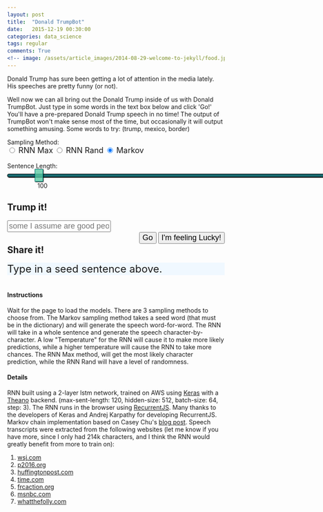 ```yaml
---
layout: post
title:  "Donald TrumpBot"
date:   2015-12-19 00:30:00
categories: data_science
tags: regular
comments: True
<!-- image: /assets/article_images/2014-08-29-welcome-to-jekyll/food.jpg -->
---
```

<script type="text/javascript" src="/assets/js/recurrentjs/recurrent.js"></script>
<script type="text/javascript" src="https://cdnjs.cloudflare.com/ajax/libs/jquery/2.1.4/jquery.min.js"></script>
<script type="text/javascript" src="/assets/js/spin.min.js"></script>
<!-- <script src="/assets/js/jquery-1.8.3.min.js"></script> -->
<link rel="stylesheet" href="https://maxcdn.bootstrapcdn.com/bootstrap/3.3.6/css/bootstrap.min.css" integrity="sha384-1q8mTJOASx8j1Au+a5WDVnPi2lkFfwwEAa8hDDdjZlpLegxhjVME1fgjWPGmkzs7" crossorigin="anonymous">
<link rel="stylesheet" href="https://maxcdn.bootstrapcdn.com/bootstrap/3.3.6/css/bootstrap-theme.min.css" integrity="sha384-fLW2N01lMqjakBkx3l/M9EahuwpSfeNvV63J5ezn3uZzapT0u7EYsXMjQV+0En5r" crossorigin="anonymous">
<script src="https://maxcdn.bootstrapcdn.com/bootstrap/3.3.6/js/bootstrap.min.js" integrity="sha384-0mSbJDEHialfmuBBQP6A4Qrprq5OVfW37PRR3j5ELqxss1yVqOtnepnHVP9aJ7xS" crossorigin="anonymous"></script>

<style>
  input[type=range] {
  -webkit-appearance: none;
  width: 150%;
  margin: 10.4px 0;
}
input[type=range]:focus {
  outline: none;
}
input[type=range]::-webkit-slider-runnable-track {
  width: 100%;
  height: 8.2px;
  cursor: pointer;
  box-shadow: 1px 1px 1px #000000, 0px 0px 1px #0d0d0d;
  background: rgba(7, 95, 102, 0.93);
  border-radius: 13.6px;
  border: 1.7px solid #010101;
}
input[type=range]::-webkit-slider-thumb {
  box-shadow: 1.4px 1.4px 1.9px #000000, 0px 0px 1.4px #0d0d0d;
  border: 1px solid #009589;
  height: 29px;
  width: 19px;
  border-radius: 0px;
  background: rgba(89, 202, 163, 0.79);
  cursor: pointer;
  -webkit-appearance: none;
  margin-top: -12.1px;
}
input[type=range]:focus::-webkit-slider-runnable-track {
  background: rgba(10, 135, 145, 0.93);
}
input[type=range]::-moz-range-track {
  width: 100%;
  height: 8.2px;
  cursor: pointer;
  box-shadow: 1px 1px 1px #000000, 0px 0px 1px #0d0d0d;
  background: rgba(7, 95, 102, 0.93);
  border-radius: 13.6px;
  border: 1.7px solid #010101;
}
input[type=range]::-moz-range-thumb {
  box-shadow: 1.4px 1.4px 1.9px #000000, 0px 0px 1.4px #0d0d0d;
  border: 1px solid #009589;
  height: 29px;
  width: 19px;
  border-radius: 0px;
  background: rgba(89, 202, 163, 0.79);
  cursor: pointer;
}
input[type=range]::-ms-track {
  width: 100%;
  height: 8.2px;
  cursor: pointer;
  background: transparent;
  border-color: transparent;
  color: transparent;
}
input[type=range]::-ms-fill-lower {
  background: rgba(4, 55, 59, 0.93);
  border: 1.7px solid #010101;
  border-radius: 27.2px;
  box-shadow: 1px 1px 1px #000000, 0px 0px 1px #0d0d0d;
}
input[type=range]::-ms-fill-upper {
  background: rgba(7, 95, 102, 0.93);
  border: 1.7px solid #010101;
  border-radius: 27.2px;
  box-shadow: 1px 1px 1px #000000, 0px 0px 1px #0d0d0d;
}
input[type=range]::-ms-thumb {
  box-shadow: 1.4px 1.4px 1.9px #000000, 0px 0px 1.4px #0d0d0d;
  border: 1px solid #009589;
  height: 29px;
  width: 19px;
  border-radius: 0px;
  background: rgba(89, 202, 163, 0.79);
  cursor: pointer;
  height: 8.2px;
}
input[type=range]:focus::-ms-fill-lower {
  background: rgba(7, 95, 102, 0.93);
}
input[type=range]:focus::-ms-fill-upper {
  background: rgba(10, 135, 145, 0.93);
}  
</style>


Donald Trump has sure been getting a lot of attention in the media lately. His speeches are pretty funny (or not). 

Well now we can all bring out the Donald Trump inside of us with Donald TrumpBot. Just type in some words in the text box below and click 'Go!' You'll have a pre-prepared Donald Trump speech in no time! The output of TrumpBot won't make sense most of the time, but occasionally it will output something amusing. Some words to try: (trump, mexico, border)


<div class="form-group">
<p style='display: inline'>Sampling Method: </p>
<div class="btn-group" data-toggle="buttons">
  <label class="btn btn-primary" id="max">
    <input type="radio" name="options" autocomplete="off" ><span style="font-size: large"> RNN Max</span>
  </label>
  <label class="btn btn-primary" id="samplemax">
    <input type="radio" name="options" autocomplete="off"><span style="font-size: large"> RNN Rand</span>
  </label>
  <label class="btn btn-primary active" id="markov">
    <input type="radio" name="options" autocomplete="off" checked><span style="font-size: large"> Markov</span>
  </label>
</div>

<div id='temp' style="display: none"><p style='display: inline'><br>
Temperature: </p>
<div class="btn-group">
  <label for="">
    <input type="range" name="points" min="0.05" max="1.0" step='.05' value='0.3' oninput="changeTemperature(this.value)" onchange="changeTemperature(this.value)">
  </label> 
  <p style='display: inline; margin-left: 70px'><span id='tempdisplay'>0.3</span></p>
</div></div>
<p style='display: inline'><br>
Sentence Length: </p>
<div class="btn-group">
  <label for="">
    <input type="range" name="points" min="15" max="1000" step='5' value='100' oninput="changeSentLength(this.value)" onchange="changeSentLength(this.value)">
  </label> 
  <p style='display: inline; margin-left: 70px'><span id='sentdisplay'>100</span></p>
</div>

## Trump it!
<div class="input-group" style="width: 100%">
  <input style="font-size: large;" type="text" class="form-control" id='speechseed' placeholder="some I assume are good people">
</div>

<div class="btn-group" style="float: right;">
  <button class="btn btn-primary" id='generate' type="button" style="font-size: large;"><span style="font-size: large">Go</span></button>
  <button class="btn btn-primary" id='generate-samp' type="button" style="font-size: large;"><span style="font-size: large">I'm feeling Lucky!</span></button>
</div>

</div>

## Share it!

<!-- <a class="icon-{{ social.icon }}" href="{{ social.share_url }}{{ social.share_title }}{{page.title | cgi_escape}}{{ social.share_link }}{{site.url}}{{page.id}}"
                  onclick="window.open(this.href, '{{ social.icon }}-share', 'width=550,height=255');return false;">
                <i class="fa fa-{{ social.icon }}"></i><span class="hidden">{{ social.icon }}</span> -->

<div>
  <div id="progress" style="display: none">
    <div class="progress"> 
      <div class="progress-bar" role="progressbar progress-bar-striped active" aria-valuenow="0" aria-valuemin="2" aria-valuemax="100" style="width: 0%;"></div>
      <img src="/assets/article_images/2015-12-11-trump-say-what/trump6301.jpg" height="24">
    </div>
  </div>
  <div id="predicted" style='background: aliceblue; font-size: x-large;'>Type in a seed sentence above.</div>
</div>
    
<br>

#### Instructions

Wait for the page to load the models. There are 3 sampling methods to choose from. The Markov sampling method takes a seed word (that must be in the dictionary) and will generate the speech word-for-word. The RNN will take in a whole sentence and generate the speech character-by-character. A low "Temperature" for the RNN will cause it to make more likely predictions, while a higher temperature will cause the RNN to take more chances. The RNN Max method, will get the most likely character prediction, while the RNN Rand will have a level of randomness.

#### Details

RNN built using a 2-layer lstm network, trained on AWS using <a href="http://keras.io/" target="_blank">Keras</a> with a <a href="http://deeplearning.net/software/theano/" target="_blank">Theano</a> backend. (max-sent-length: 120, hidden-size: 512, batch-size: 64, step: 3). The RNN runs in the browser using <a href="https://github.com/karpathy/recurrentjs" target="_blank">RecurrentJS</a>. Many thanks to the developers of Keras and Andrej Karpathy for developing RecurrentJS. Markov chain implementation based on Casey Chu's <a href="http://www.bitsofpancake.com/programming/markov-chain-text-generator/" target="_blank">blog post</a>. Speech transcripts were extracted from the following websites (let me know if you have more, since I only had 214k characters, and I think the RNN would greatly benefit from more to train on):

1. <a href="http://blogs.wsj.com/washwire/2015/06/16/donald-trump-transcript-our-country-needs-a-truly-great-leader/" target="_blank">wsj.com</a> 
2. <a href="http://www.p2016.org/photos15/summit/trump012415spt.html" target="_blank">p2016.org</a> 
3. <a href="http://www.huffingtonpost.com/seth-abramson/a-transcript-of-the-decen_b_7609908.html" target="_blank">huffingtonpost.com</a> 
4. <a href="http://time.com/4037239/second-republican-debate-transcript-cnn/" target="_blank">time.com</a> 
5. <a href="https://blog.frcaction.org/2015/09/donald-trumps-remarks-vvs-2015/" target="_blank">frcaction.org</a>  
6. <a href="http://www.msnbc.com/rachel-maddow-show/trump-crosses-new-line-endorses-database-muslim-americans" target="_blank">msnbc.com</a> 
7. <a href="http://www.whatthefolly.com/2015/08/05/transcript-donald-trumps-speech-in-phoenix-arizona-on-july-11-2015-part-1/" target="_blank">whatthefolly.com</a> 


<script>
// spinner
  var opts = {
  lines: 12 // The number of lines to draw
, length: 0 // The length of each line
, width: 15 // The line thickness
, radius: 15 // The radius of the inner circle
, scale: 0.5 // Scales overall size of the spinner
, corners: 0 // Corner roundness (0..1)
, color: '#000' // #rgb or #rrggbb or array of colors
, opacity: 0.25 // Opacity of the lines
, rotate: 30 // The rotation offset
, direction: 1 // 1: clockwise, -1: counterclockwise
, speed: 1 // Rounds per second
, trail: 38 // Afterglow percentage
, fps: 20 // Frames per second when using setTimeout() as a fallback for CSS
, zIndex: 2e9 // The z-index (defaults to 2000000000)
, className: 'spinner' // The CSS class to assign to the spinner
, top: '49%' // Top position relative to parent
, left: '100%' // Left position relative to parent
, shadow: true // Whether to render a shadow
, hwaccel: false // Whether to use hardware acceleration
, position: 'absolute' // Element positioning
}
var spinner = new Spinner(opts).spin();
</script>

<script>


// prediction params
var sample_softmax_temperature = .3; // how peaky model predictions should be
var max_chars_gen = 100; // max length of generated sentences
var samplei = false;
var train_text = {};
var markov_text = {};
var markov = true;

// Markov Model
var markov_cache = {
    '_START': []
};

// RNN Model architecture
var generator = 'lstm';

// Initialize models, we may eventually want to have more candidates' speeches
var models = {}
var mtypes = ['trump', 'hillary']
models['trump'] = {}
models['hillary'] = {}
for (m in models) {
  models[m]['hidden_sizes'] = [50, 50];
  models[m]['letter_size'] = 10;
  models[m]['letterToIndex'] = {};
  models[m]['indexToLetter'] = {};
  models[m]['vocab'] = [];
  models[m]['data_sents'] = [];
  models[m]['model'] = {};
}

var loadText = function(data, type, _callback) {
  data = data.toLowerCase();
  data = data.trim().split(/\s+/g);
  markov_text[type] = data;
  train_text[type] = data.join(' ');
  _callback(type);
}

var loadMarkovModel = function(type) {
  markov_cache['_START'].push(markov_text[type][0]);

  for (var i = 0; i < markov_text[type].length - 1; i++) {
      if (!markov_cache[markov_text[type][i]])
          markov_cache[markov_text[type][i]] = [];
      markov_cache[markov_text[type][i]].push(markov_text[type][i + 1]);
      
      if (markov_text[type][i].match(/\.$|\?$|\!$|\)$/))
          markov_cache['_START'].push(markov_text[type][i + 1]);
  }
}

var loadModel = function(j, mtype) {
  models[mtype]['hidden_sizes'] = j.hidden_sizes;
  models[mtype]['generator'] = j.generator;
  models[mtype]['letter_size'] = j.letter_size;
  model = {};
  for(var k in j.model) {
    if(j.model.hasOwnProperty(k)) {
      var matjson = j.model[k];
      model[k] = new R.Mat(1,1);
      model[k].fromJSON(matjson);
    }
  }
  models[mtype]['model'] = model;
  models[mtype]['letterToIndex'] = j['letterToIndex'];
  models[mtype]['indexToLetter'] = j['indexToLetter'];
  models[mtype]['vocab'] = j['vocab'];
}

var costfun = function(models, sent, mtype) {
  // takes a model and a sentence and
  // calculates the loss. Also returns the Graph
  // object which can be used to do backprop
  var n = sent.length;
  var G = new R.Graph();
  var log2ppl = 0.0;
  var cost = 0.0;
  var prev = {};

  var model = models[mtype]['model'];
  var letterToIndex = models[mtype]['letterToIndex'];

  for(var i=0;i<n;i++) {
    var ix_source = letterToIndex[sent[i]];
    // workaround for not having start/end tokens
    var ix_target = i === n-1 ? letterToIndex[" "] : letterToIndex[sent[i+1]];

    lh = forwardIndex(G, models, ix_source, prev, mtype);
    prev = lh;

    // set gradients into logprobabilities
    logprobs = lh.o; // interpret output as logprobs
    probs = R.softmax(logprobs); // compute the softmax probabilities

    log2ppl += -Math.log2(probs.w[ix_target]); // accumulate base 2 log prob and do smoothing
    cost += -Math.log(probs.w[ix_target]);

    // write gradients into log probabilities
    logprobs.dw = probs.w;
    logprobs.dw[ix_target] -= 1
  }
  var ppl = Math.pow(2, log2ppl / (n - 1));
  return {'G':G, 'ppl':ppl, 'cost':cost, 'prev_hidden': prev};
}

var forwardIndex = function(G, models, ix, prev, mtype) {
  var model = models[mtype]['model'];
  var hidden_sizes = models[mtype]['hidden_sizes'];
  var x = G.rowPluck(model['Wil'], ix);
  // forward prop the sequence learner
  if(generator === 'rnn') {
    var out_struct = R.forwardRNN(G, model, hidden_sizes, x, prev);
  } else {
    var out_struct = R.forwardLSTM(G, model, hidden_sizes, x, prev);
  }
  return out_struct;
}

var predictSentence = function(models, samplei, temperature, prev, sent, mtype, _callback) {
  if(typeof samplei === 'undefined') { samplei = false; }
  if(typeof temperature === 'undefined') { temperature = 1.0; }
  if(typeof prev === 'undefined') { prev = {}; }

  var $bar = $('.progress-bar');

  var G = new R.Graph(false);
  var s = sent;
  var tick = 0;

  var model = models[mtype]['model'];
  var letterToIndex = models[mtype]['letterToIndex'];
  var indexToLetter = models[mtype]['indexToLetter'];

  whileinterval = setInterval(function() {
    // RNN tick
    var ix = s.length === 0 ? letterToIndex[s] : letterToIndex[s[s.length-1]];
    var lh = forwardIndex(G, models, ix, prev, mtype);
    prev = lh;

    $bar.width(tick / max_chars_gen * 100 + '%');
    // console.log(tick / max_chars_gen * 100 + '%')

    // sample predicted letter
    logprobs = lh.o;
    if(temperature !== 1.0 && samplei) {
      // scale log probabilities by temperature and renormalize
      // if temperature is high, logprobs will go towards zero
      // and the softmax outputs will be more diffuse. if temperature is
      // very low, the softmax outputs will be more peaky
      for(var q=0,nq=logprobs.w.length;q<nq;q++) {
        logprobs.w[q] /= temperature;
      }
    }

    probs = R.softmax(logprobs);
    if(samplei) {
      var ix = R.samplei(probs.w);
    } else {
      var ix = R.maxi(probs.w);  
    }
    
    // didn't use start/end tokens...
    // if(ix === 0) break; // END token predicted, break out
    if(s.length > max_chars_gen) { 
      $('#progress').hide();
      $bar.width('0%');
      _callback(s);
      clearInterval(whileinterval);
    }

    var letter = indexToLetter[ix];
    if (tick == 0) {
      s = letter;
    } else {
      s += letter;  
    }
    tick += 1;
  }, 0);
  
}

var sampleSentence = function(sample_sentence, samplei, mtype, _callback) {
  if(typeof samplei === 'undefined') { samplei = false; }

  var sent = sample_sentence;

  // evaluate cost function on a sentence
  var cost_struct = costfun(models, sent, mtype);
  console.log("Perplexity of input sentence: " + cost_struct.ppl)

  
  predictSentence(models, samplei, sample_softmax_temperature,
    cost_struct.prev_hidden, sample_sentence[sample_sentence.length-1], mtype,
    _callback);
  
}

var sampleMarkovSentence = function(currentWord, _callback) {
  // Start with the root node
  if (typeof currentWord === 'undefined') {currentWord = '_START'}
  var s = '';
  var $bar = $('.progress-bar');

  whileinterval = setInterval(function() {

    $bar.width(s.length / max_chars_gen * 100 + '%');
    
    var rand;
    if (!markov_cache[currentWord]) {
      currentWord = '_START'
    }
    rand = Math.floor(Math.random() * markov_cache[currentWord].length);
    s += markov_cache[currentWord][rand];  
    
    
    if (!markov_cache[markov_cache[currentWord][rand]]) {
        currentWord = '_START';
        if (!markov_cache[currentWord][rand].match(/\.$/))
            s += '. ';
        else
            s += ' ';
    } else {
        currentWord = markov_cache[currentWord][rand];
        s += ' ';
    }
    
    if(s.length > max_chars_gen) { 
      $('#progress').hide();
      $bar.width('0%');
      _callback(s);
      clearInterval(whileinterval);
    }
  }, 0);

}

var cleanSeedText = function(text, vocab, byword) {
  if (byword) {
    text = text.toLowerCase().split(' '); 
  }
  else {
    text = text.toLowerCase();  
  }
  
  clean_text = [];
  for (t in text) {
    if (vocab.indexOf(text[t]) != -1) {
      clean_text.push(text[t]);
    }
  }
  if (byword)
    return clean_text.join(" ")
  return clean_text.join("")
}

var getLongestWord = function(text) {
  text = text.split(' ');
  var longest = text.sort(function (a, b) {
    return b.length - a.length; 
  });
  for (l in longest) {
    if (!longest[l].match(/\.$|\?$|\!$|\,$/))
      return longest[l]
  }
  return longest[0]
}

var changeTemperature = function(val) {
  $('#tempdisplay').html(val);
  sample_softmax_temperature = val;
}

var changeSentLength = function(val) {
  $('#sentdisplay').html(val);
  max_chars_gen = val;
}

function getRandomInt(min, max) {
  return Math.floor(Math.random() * (max - min)) + min;
}

function seedTextWrapper(text) {
  return '<span style="color: seagreen">' + text + '</span>'
}


$(document).ready(function() {
  $('#generate').prop("disabled", true);
  $('#generate-samp').prop("disabled", true);
  $('#generate').append(spinner.el);

  
  $.get("/assets/article_images/2015-12-11-trump-say-what/trumpbotdata/trump.txt", function(data) {
      loadText(data, 'trump', loadMarkovModel);
  });

  $.getJSON("/assets/article_images/2015-12-11-trump-say-what/trumpbotdata/trump_120_recurrentjs.json", function(data) {
      loadModel(data, 'trump');
      $('#generate').prop("disabled", false);
      $('#generate-samp').prop("disabled", false);
  });

  removespinner = setInterval(function() {
      if ($('#generate').prop("disabled") == false && $('#generate-samp').prop("disabled") == false) {
        $('#generate').html('<span style="font-size: large">Go</span>');
        clearInterval(removespinner);
      }
  }, 10)


  var seed_text = ''
  $('#generate').click(function() {
    $('#predicted').html(''); 
    $('#generate').prop("disabled", true);
    $('#generate-samp').prop("disabled", true);

    $('#progress').show(function() {
      seed_text = $('#speechseed').val();

      if (!markov) {
        // RNN
        seed_text = cleanSeedText(seed_text, models['trump']['vocab'], false);

        if (seed_text.length > 0) {
          seed_text += ' '
        }
        else {
          // pick a random seed from the text
          var startidx = getRandomInt(0, train_text['trump'].length - 120);
          seed_text = train_text['trump'].substring(startidx, (startidx + 120));
     
          $('#speechseed').val(seed_text);
        }

        // Sample the sentence from RNN
        sampleSentence(seed_text, samplei, 'trump', function(generated_text) {
          // console.log(generated_text);
          generated_text = seedTextWrapper(seed_text) + generated_text;
          var pred_div = '<div class="apred">'+generated_text+'</div>'
          
          $('#predicted').append(pred_div); 
          $('#generate').prop("disabled", false);
          $('#generate-samp').prop("disabled", false);
        });
      }
      else {
        // Markov
        seed_text = cleanSeedText(seed_text, Object.keys(markov_cache), true);
        if (seed_text.length > 0) {
          // get the longest word in string
          seed_text = getLongestWord(seed_text);
        }
        else {
          seed_text = undefined;
        }
        sampleMarkovSentence(seed_text, function(generated_text) {
          // console.log(generated_text);
          if (seed_text) {
            generated_text = seedTextWrapper(seed_text + ' ') + generated_text;  
          } 
          var pred_div = '<div class="apred">'+generated_text+'</div>'
          
          $('#predicted').append(pred_div); 
          $('#generate').prop("disabled", false);
          $('#generate-samp').prop("disabled", false);
        });
      }
    })
  })

  $('#generate-samp').click(function () {
    $('#predicted').html('');
    $('#generate').prop("disabled", true);
    $('#generate-samp').prop("disabled", true);

    $('#progress').show(function() {
      var startidx = getRandomInt(0, train_text['trump'].length - 120);
      var seed_text = train_text['trump'].substring(startidx, (startidx + 120));
        
      if (!markov) {
        $('#speechseed').val(seed_text);
        sampleSentence(seed_text, samplei, 'trump', function(generated_text) {
          // console.log(generated_text);
          generated_text = seedTextWrapper(seed_text) + generated_text;
          var pred_div = '<div class="apred">'+generated_text+'</div>'
          
          $('#predicted').append(pred_div);
          $('#generate').prop("disabled", false);
          $('#generate-samp').prop("disabled", false); 
        });  
      } else {
        // console.log(seed_text)
        seed_text = getLongestWord(seed_text);
        $('#speechseed').val(seed_text);
        sampleMarkovSentence(seed_text, function(generated_text) {
          // console.log(generated_text);
          if (seed_text) {
            generated_text = seedTextWrapper(seed_text + ' ') + generated_text;  
          } 
          var pred_div = '<div class="apred">'+generated_text+'</div>'
          
          $('#predicted').append(pred_div); 
          $('#generate').prop("disabled", false);
          $('#generate-samp').prop("disabled", false);
        });
      }
      
    })
    
  })

  // sample method
  $('#max').click(function() {
    $('#temp').show();
    markov = false;
    samplei = false;
  });
  $('#samplemax').click(function() {
    $('#temp').show();
    markov = false;
    samplei = true;
  });
  $('#markov').click(function() {
    markov = true;
    $('#temp').hide();
  });
  
});

</script>
